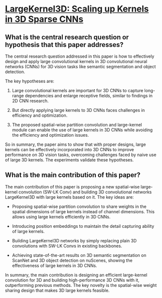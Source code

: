 # [LargeKernel3D: Scaling up Kernels in 3D Sparse CNNs](https://arxiv.org/abs/2206.10555)

## What is the central research question or hypothesis that this paper addresses?

 The central research question addressed in this paper is how to effectively design and apply large convolutional kernels in 3D convolutional neural networks (CNNs) for 3D vision tasks like semantic segmentation and object detection. 

The key hypotheses are:

1) Large convolutional kernels are important for 3D CNNs to capture long-range dependencies and enlarge receptive fields, similar to findings in 2D CNN research.

2) But directly applying large kernels to 3D CNNs faces challenges in efficiency and optimization. 

3) The proposed spatial-wise partition convolution and large-kernel module can enable the use of large kernels in 3D CNNs while avoiding the efficiency and optimization issues.

So in summary, the paper aims to show that with proper designs, large kernels can be effectively incorporated into 3D CNNs to improve performance on 3D vision tasks, overcoming challenges faced by naive use of large 3D kernels. The experiments validate these hypotheses.


## What is the main contribution of this paper?

 The main contribution of this paper is proposing a new spatial-wise large-kernel convolution (SW-LK Conv) and building 3D convolutional networks LargeKernel3D with large kernels based on it. The key ideas are:

- Proposing spatial-wise partition convolution to share weights in the spatial dimensions of large kernels instead of channel dimensions. This allows using large kernels efficiently in 3D CNNs. 

- Introducing position embeddings to maintain the detail capturing ability of large kernels. 

- Building LargeKernel3D networks by simply replacing plain 3D convolutions with SW-LK Convs in existing backbones.

- Achieving state-of-the-art results on 3D semantic segmentation on ScanNet and 3D object detection on nuScenes, showing the effectiveness of large kernels in 3D CNNs.

In summary, the main contribution is designing an efficient large-kernel convolution for 3D and building high-performance 3D CNNs with it, outperforming previous methods. The key novelty is the spatial-wise weight sharing design that makes 3D large kernels feasible.
